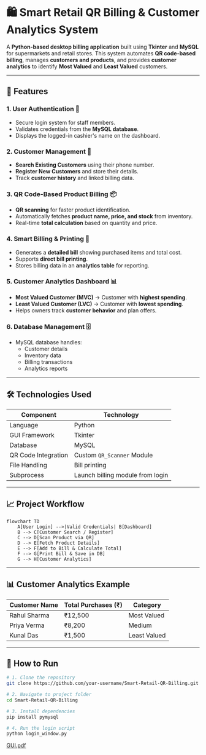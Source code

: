 # 🛍️ Smart Retail QR Billing & Customer Analytics System

A **Python-based desktop billing application** built using **Tkinter** and **MySQL** for supermarkets and retail stores. 
This system automates **QR code-based billing**, manages **customers and products**, and provides **customer analytics** to identify **Most Valued** and **Least Valued** customers.

---

## **🚀 Features**

### **1. User Authentication** 🔐
- Secure login system for staff members.
- Validates credentials from the **MySQL database**.
- Displays the logged-in cashier's name on the dashboard.

### **2. Customer Management** 👤
- **Search Existing Customers** using their phone number.
- **Register New Customers** and store their details.
- Track **customer history** and linked billing data.

### **3. QR Code-Based Product Billing** 📦
- **QR scanning** for faster product identification.
- Automatically fetches **product name, price, and stock** from inventory.
- Real-time **total calculation** based on quantity and price.

### **4. Smart Billing & Printing** 🧾
- Generates a **detailed bill** showing purchased items and total cost.
- Supports **direct bill printing**.
- Stores billing data in an **analytics table** for reporting.

### **5. Customer Analytics Dashboard** 📊
- **Most Valued Customer (MVC)** → Customer with **highest spending**.
- **Least Valued Customer (LVC)** → Customer with **lowest spending**.
- Helps owners track **customer behavior** and plan offers.

### **6. Database Management** 🗄️
- MySQL database handles:
    - Customer details
    - Inventory data
    - Billing transactions
    - Analytics reports

---

## **🛠️ Technologies Used**

| **Component**        | **Technology**          |
|----------------------|--------------------------|
| Language            | Python                   |
| GUI Framework      | Tkinter                 |
| Database          | MySQL                   |
| QR Code Integration | Custom `QR_Scanner` Module |
| File Handling      | Bill printing            |
| Subprocess        | Launch billing module from login |

---

## **📈 Project Workflow**

```mermaid
flowchart TD
    A[User Login] -->|Valid Credentials| B[Dashboard]
    B --> C[Customer Search / Register]
    C --> D[Scan Product via QR]
    D --> E[Fetch Product Details]
    E --> F[Add to Bill & Calculate Total]
    F --> G[Print Bill & Save in DB]
    G --> H[Customer Analytics]
```

---

## **📊 Customer Analytics Example**

| **Customer Name** | **Total Purchases (₹)** | **Category**    |
|--------------------|-------------------------|------------------|
| Rahul Sharma      | ₹12,500                 | Most Valued     |
| Priya Verma       | ₹8,200                  | Medium         |
| Kunal Das         | ₹1,500                  | Least Valued   |

---

## **📌 How to Run**

```bash
# 1. Clone the repository
git clone https://github.com/your-username/Smart-Retail-QR-Billing.git

# 2. Navigate to project folder
cd Smart-Retail-QR-Billing

# 3. Install dependencies
pip install pymysql

# 4. Run the login script
python login_window.py
```



[GUI.pdf](https://github.com/user-attachments/files/22072421/Screenshot.2025-09-01.111639.pdf)
